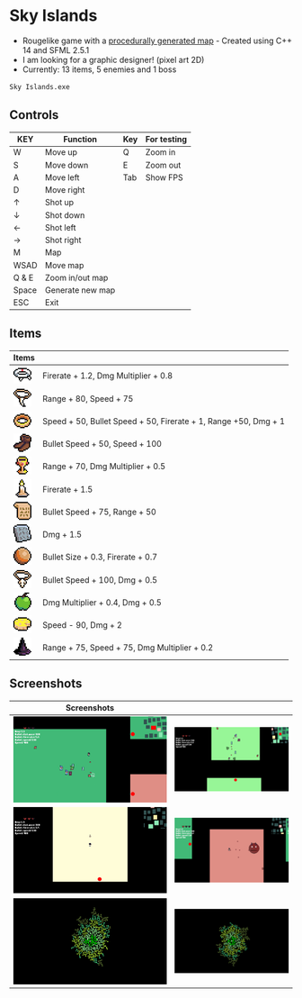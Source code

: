 # Sky Islands

- Rougelike game with a [procedurally generated map][generator] - Created using C++ 14 and SFML 2.5.1
- I am looking for a graphic designer! (pixel art 2D)
- Currently: 13 items, 5 enemies and 1 boss

```sh
Sky Islands.exe
```
<a name="ctr"></a>
## Controls
| KEY | Function | Key | For testing |
| ------ | ------ | ------ | ------ |
| W | Move up | Q | Zoom in |
| S | Move down | E | Zoom out |
| A | Move left | Tab | Show FPS |
| D | Move right |
| ↑ | Shot up |
| ↓ | Shot down |
| ← | Shot left |
| → | Shot right |
| M | Map |
| WSAD | Move map |
| Q & E | Zoom in/out map |
| Space | Generate new map |
| ESC | Exit |

<a name="itm"></a>
## Items
| Items |  | 
| ------ | ------ |
| ![Photo](https://github.com/Clwmm/SkyIslandsGame/blob/main/Sky%20Islands%20Beta%202.2/res/graphics/items/item0.png) | Firerate + 1.2, Dmg Multiplier + 0.8 |
| ![Photo](https://github.com/Clwmm/SkyIslandsGame/blob/main/Sky%20Islands%20Beta%202.2/res/graphics/items/item1.png) | Range + 80, Speed + 75 |
| ![Photo](https://github.com/Clwmm/SkyIslandsGame/blob/main/Sky%20Islands%20Beta%202.2/res/graphics/items/item2.png) | Speed + 50, Bullet Speed + 50, Firerate + 1, Range +50, Dmg + 1 |
| ![Photo](https://github.com/Clwmm/SkyIslandsGame/blob/main/Sky%20Islands%20Beta%202.2/res/graphics/items/item3.png) | Bullet Speed + 50, Speed + 100 |
| ![Photo](https://github.com/Clwmm/SkyIslandsGame/blob/main/Sky%20Islands%20Beta%202.2/res/graphics/items/item4.png) | Range + 70, Dmg Multiplier + 0.5 |
| ![Photo](https://github.com/Clwmm/SkyIslandsGame/blob/main/Sky%20Islands%20Beta%202.2/res/graphics/items/item5.png) | Firerate + 1.5 |
| ![Photo](https://github.com/Clwmm/SkyIslandsGame/blob/main/Sky%20Islands%20Beta%202.2/res/graphics/items/item6.png) | Bullet Speed + 75, Range + 50 |
| ![Photo](https://github.com/Clwmm/SkyIslandsGame/blob/main/Sky%20Islands%20Beta%202.2/res/graphics/items/item7.png) | Dmg + 1.5 |
| ![Photo](https://github.com/Clwmm/SkyIslandsGame/blob/main/Sky%20Islands%20Beta%202.2/res/graphics/items/item8.png) | Bullet Size + 0.3, Firerate + 0.7 |
| ![Photo](https://github.com/Clwmm/SkyIslandsGame/blob/main/Sky%20Islands%20Beta%202.2/res/graphics/items/item9.png) | Bullet Speed + 100, Dmg + 0.5 |
| ![Photo](https://github.com/Clwmm/SkyIslandsGame/blob/main/Sky%20Islands%20Beta%202.2/res/graphics/items/item10.png) | Dmg Multiplier + 0.4, Dmg + 0.5 |
| ![Photo](https://github.com/Clwmm/SkyIslandsGame/blob/main/Sky%20Islands%20Beta%202.2/res/graphics/items/item11.png) | Speed - 90, Dmg + 2 |
| ![Photo](https://github.com/Clwmm/SkyIslandsGame/blob/main/Sky%20Islands%20Beta%202.2/res/graphics/items/item12.png) | Range + 75, Speed + 75, Dmg Multiplier + 0.2 |

<a name="sss"></a>
## Screenshots
| Screenshots | |
| ------ | ------ |
| ![Photo](https://github.com/Clwmm/SkyIslandsGame/blob/main/Sky%20Islands%20Beta%202.2/res/graphics/1.png) | ![Photo](https://github.com/Clwmm/SkyIslandsGame/blob/main/Sky%20Islands%20Beta%202.2/res/graphics/2.png) |
| ![Photo](https://github.com/Clwmm/SkyIslandsGame/blob/main/Sky%20Islands%20Beta%202.2/res/graphics/3.png) | ![Photo](https://github.com/Clwmm/SkyIslandsGame/blob/main/Sky%20Islands%20Beta%202.2/res/graphics/4.png) |
| ![Photo](https://github.com/Clwmm/SkyIslandsGame/blob/main/Sky%20Islands%20Beta%202.2/res/graphics/5.png) | ![Photo](https://github.com/Clwmm/SkyIslandsGame/blob/main/Sky%20Islands%20Beta%202.2/res/graphics/6.png) |


[generator]: https://github.com/Clwmm/ProceduralMapGenerator
